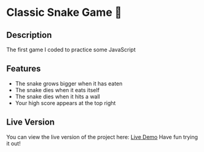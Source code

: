# Classic Snake Game 🐍

## Description
The first game I coded to practice some JavaScript

## Features
- The snake grows bigger when it has eaten
- The snake dies when it eats itself
- The snake dies when it hits a wall
- Your high score appears at the top right

## Live Version
You can view the live version of the project here: [Live Demo](https://robinsrepository.github.io/classic-snake-game/) 
Have fun trying it out!
